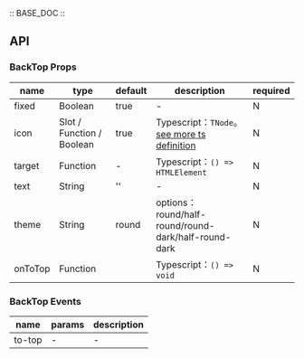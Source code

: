 :: BASE_DOC ::

## API
### BackTop Props

name | type | default | description | required
-- | -- | -- | -- | --
fixed | Boolean | true | \- | N
icon | Slot / Function / Boolean | true | Typescript：`TNode`。[see more ts definition](https://github.com/Tencent/tdesign-mobile-vue/blob/develop/src/common.ts) | N
target | Function | - | Typescript：`() => HTMLElement` | N
text | String | '' | \- | N
theme | String | round | options：round/half-round/round-dark/half-round-dark | N
onToTop | Function |  | Typescript：`() => void`<br/> | N

### BackTop Events

name | params | description
-- | -- | --
to-top | \- | \-
